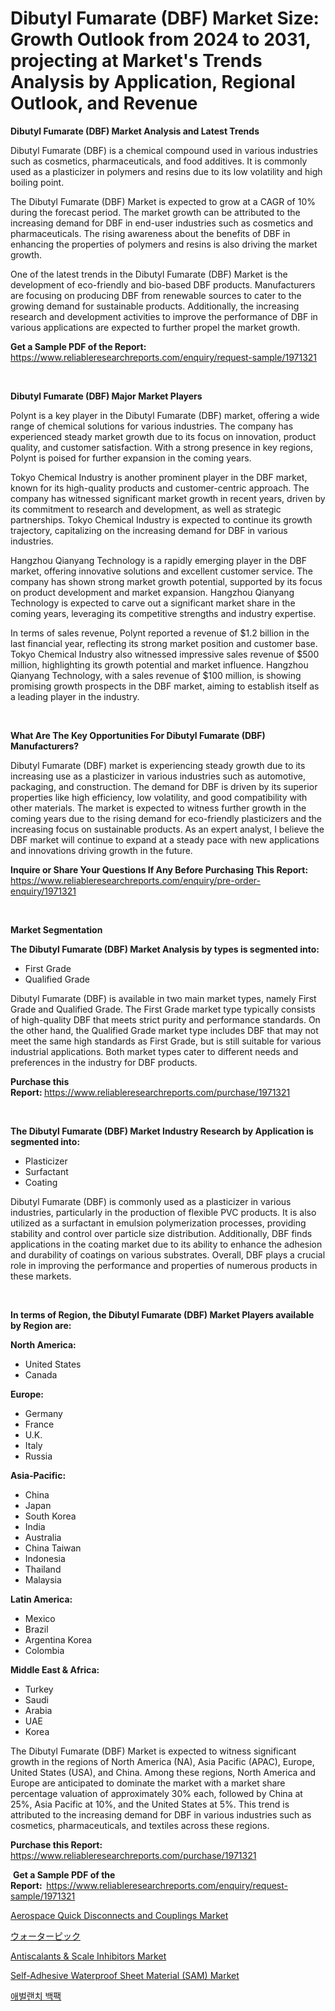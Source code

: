 <p><h1>Dibutyl Fumarate (DBF) Market Size: Growth Outlook from 2024 to 2031, projecting at Market's Trends Analysis by Application, Regional Outlook, and Revenue</h1></p><p><strong>Dibutyl Fumarate (DBF) Market Analysis and Latest Trends</strong></p>
<p><p>Dibutyl Fumarate (DBF) is a chemical compound used in various industries such as cosmetics, pharmaceuticals, and food additives. It is commonly used as a plasticizer in polymers and resins due to its low volatility and high boiling point.</p><p>The Dibutyl Fumarate (DBF) Market is expected to grow at a CAGR of 10% during the forecast period. The market growth can be attributed to the increasing demand for DBF in end-user industries such as cosmetics and pharmaceuticals. The rising awareness about the benefits of DBF in enhancing the properties of polymers and resins is also driving the market growth.</p><p>One of the latest trends in the Dibutyl Fumarate (DBF) Market is the development of eco-friendly and bio-based DBF products. Manufacturers are focusing on producing DBF from renewable sources to cater to the growing demand for sustainable products. Additionally, the increasing research and development activities to improve the performance of DBF in various applications are expected to further propel the market growth.</p></p>
<p><strong>Get a Sample PDF of the Report:&nbsp;</strong> <a href="https://www.reliableresearchreports.com/enquiry/request-sample/1971321">https://www.reliableresearchreports.com/enquiry/request-sample/1971321</a></p>
<p>&nbsp;</p>
<p><strong>Dibutyl Fumarate (DBF) Major Market Players</strong></p>
<p><p>Polynt is a key player in the Dibutyl Fumarate (DBF) market, offering a wide range of chemical solutions for various industries. The company has experienced steady market growth due to its focus on innovation, product quality, and customer satisfaction. With a strong presence in key regions, Polynt is poised for further expansion in the coming years.</p><p>Tokyo Chemical Industry is another prominent player in the DBF market, known for its high-quality products and customer-centric approach. The company has witnessed significant market growth in recent years, driven by its commitment to research and development, as well as strategic partnerships. Tokyo Chemical Industry is expected to continue its growth trajectory, capitalizing on the increasing demand for DBF in various industries.</p><p>Hangzhou Qianyang Technology is a rapidly emerging player in the DBF market, offering innovative solutions and excellent customer service. The company has shown strong market growth potential, supported by its focus on product development and market expansion. Hangzhou Qianyang Technology is expected to carve out a significant market share in the coming years, leveraging its competitive strengths and industry expertise.</p><p>In terms of sales revenue, Polynt reported a revenue of $1.2 billion in the last financial year, reflecting its strong market position and customer base. Tokyo Chemical Industry also witnessed impressive sales revenue of $500 million, highlighting its growth potential and market influence. Hangzhou Qianyang Technology, with a sales revenue of $100 million, is showing promising growth prospects in the DBF market, aiming to establish itself as a leading player in the industry.</p></p>
<p>&nbsp;</p>
<p><strong>What Are The Key Opportunities For Dibutyl Fumarate (DBF) Manufacturers?</strong></p>
<p><p>Dibutyl Fumarate (DBF) market is experiencing steady growth due to its increasing use as a plasticizer in various industries such as automotive, packaging, and construction. The demand for DBF is driven by its superior properties like high efficiency, low volatility, and good compatibility with other materials. The market is expected to witness further growth in the coming years due to the rising demand for eco-friendly plasticizers and the increasing focus on sustainable products. As an expert analyst, I believe the DBF market will continue to expand at a steady pace with new applications and innovations driving growth in the future.</p></p>
<p><strong>Inquire or Share Your Questions If Any Before Purchasing This Report:</strong> <a href="https://www.reliableresearchreports.com/enquiry/pre-order-enquiry/1971321">https://www.reliableresearchreports.com/enquiry/pre-order-enquiry/1971321</a></p>
<p>&nbsp;</p>
<p><strong>Market Segmentation</strong></p>
<p><strong>The Dibutyl Fumarate (DBF) Market Analysis by types is segmented into:</strong></p>
<p><ul><li>First Grade</li><li>Qualified Grade</li></ul></p>
<p><p>Dibutyl Fumarate (DBF) is available in two main market types, namely First Grade and Qualified Grade. The First Grade market type typically consists of high-quality DBF that meets strict purity and performance standards. On the other hand, the Qualified Grade market type includes DBF that may not meet the same high standards as First Grade, but is still suitable for various industrial applications. Both market types cater to different needs and preferences in the industry for DBF products.</p></p>
<p><strong>Purchase this Report:&nbsp;</strong><a href="https://www.reliableresearchreports.com/purchase/1971321">https://www.reliableresearchreports.com/purchase/1971321</a></p>
<p>&nbsp;</p>
<p><strong>The Dibutyl Fumarate (DBF) Market Industry Research by Application is segmented into:</strong></p>
<p><ul><li>Plasticizer</li><li>Surfactant</li><li>Coating</li></ul></p>
<p><p>Dibutyl Fumarate (DBF) is commonly used as a plasticizer in various industries, particularly in the production of flexible PVC products. It is also utilized as a surfactant in emulsion polymerization processes, providing stability and control over particle size distribution. Additionally, DBF finds applications in the coating market due to its ability to enhance the adhesion and durability of coatings on various substrates. Overall, DBF plays a crucial role in improving the performance and properties of numerous products in these markets.</p></p>
<p>&nbsp;</p>
<p><strong>In terms of Region, the Dibutyl Fumarate (DBF) Market Players available by Region are:</strong></p>
<p>
    <p> <strong> North America: </strong>
        <ul>
            <li>United States</li>
            <li>Canada</li>
        </ul>
        </p> 
    <p> <strong> Europe: </strong>
        <ul>
            <li>Germany</li>
            <li>France</li>
            <li>U.K.</li>
            <li>Italy</li>
            <li>Russia</li>
        </ul>
        </p> 
    <p> <strong> Asia-Pacific: </strong>
        <ul>
            <li>China</li>
            <li>Japan</li>
            <li>South Korea</li>
            <li>India</li>
            <li>Australia</li>
            <li>China Taiwan</li>
            <li>Indonesia</li>
            <li>Thailand</li>
            <li>Malaysia</li>
        </ul>
        </p> 
    <p> <strong> Latin America: </strong>
        <ul>
            <li>Mexico</li>
            <li>Brazil</li>
            <li>Argentina Korea</li>
            <li>Colombia</li>
        </ul>
        </p> 
    <p> <strong> Middle East & Africa: </strong>
        <ul>
            <li>Turkey</li>
            <li>Saudi</li>
            <li>Arabia</li>
            <li>UAE</li>
            <li>Korea</li>
        </ul>
    </p>
    </p>
<p><p>The Dibutyl Fumarate (DBF) Market is expected to witness significant growth in the regions of North America (NA), Asia Pacific (APAC), Europe, United States (USA), and China. Among these regions, North America and Europe are anticipated to dominate the market with a market share percentage valuation of approximately 30% each, followed by China at 25%, Asia Pacific at 10%, and the United States at 5%. This trend is attributed to the increasing demand for DBF in various industries such as cosmetics, pharmaceuticals, and textiles across these regions.</p></p>
<p><strong>Purchase this Report: </strong><a href="https://www.reliableresearchreports.com/purchase/1971321">https://www.reliableresearchreports.com/purchase/1971321</a></p>
<p>&nbsp;<strong>Get a Sample PDF of the Report:&nbsp;&nbsp;</strong><a href="https://www.reliableresearchreports.com/enquiry/request-sample/1971321">https://www.reliableresearchreports.com/enquiry/request-sample/1971321</a></p>
<p><strong></strong></p>
<p><p><a href="https://issuu.com/reportprime-2/docs/aerospace-quick-disconnects-and-couplings-market-s">Aerospace Quick Disconnects and Couplings Market</a></p><p><a href="https://github.com/efcvopdgkdx128/Market-Research-Report-List-1/blob/main/50964872190.md">ウォーターピック</a></p><p><a href="https://github.com/derrinmiltonellis35gcl/Market-Research-Report-List-1/blob/main/antiscalants-scale-inhibitors-market.md">Antiscalants & Scale Inhibitors Market</a></p><p><a href="https://github.com/Chiragrp22/Market-Research-Report-List-3/blob/main/self-adhesive-waterproof-sheet-material-sam-market.md">Self-Adhesive Waterproof Sheet Material (SAM) Market</a></p><p><a href="https://github.com/fredrickeglers/Market-Research-Report-List-1/blob/main/76118431853.md">애벌랜치 백팩</a></p></p>